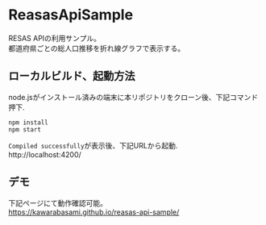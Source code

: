 # ReasasApiSample

RESAS APIの利用サンプル。  
都道府県ごとの総人口推移を折れ線グラフで表示する。  

## ローカルビルド、起動方法

node.jsがインストール済みの端末に本リポジトリをクローン後、下記コマンド押下.  
```
npm install
npm start
```
  
`Compiled successfully`が表示後、下記URLから起動.  
 http://localhost:4200/  
  
## デモ

下記ページにて動作確認可能。  
https://kawarabasami.github.io/reasas-api-sample/  